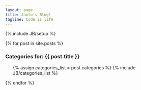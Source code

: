 ```yaml
---
layout: page
title: Janto's Blog!
tagline: Code is life
---
```

{% include JB/setup %}

{% for post in site.posts %}
  <h3>Categories for: {{ post.title }}</h3>
  <ul>
    {% assign categories_list = post.categories %}  
    {% include JB/categories_list %}
  </ul>
{% endfor %}
